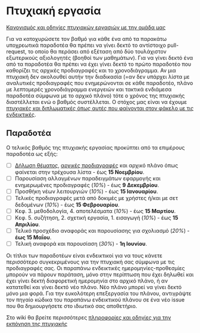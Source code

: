 # Πτυχιακή εργασία

[Κανονισμός και οδηγίες πτυχιακών εργασιών με την ομάδα μας](https://github.com/courses-ionio/thesis/wiki)

Για να κατοχυρώσετε τον βαθμό για κάθε ένα από τα παρακάτω υποχρεωτικά παραδοτέα θα πρέπει να γίνει δεκτό το αντίστοιχο pull-request, το οποίο θα περάσει από εξέταση από δύο τουλάχιστον εξωτερικούς αξιολογητές (βοηθοί των μαθημάτων). Για να γίνει δεκτό ένα από τα παραδοτέα θα πρέπει να έχει γίνει δεκτό το πρώτο παραδοτέο που καθορίζει τις αρχικές προδιαγραφές και το χρονοδιάγραμμα. Αν μια πτυχιακή δεν ακολουθεί αυτήν την διαδικασία (=αν δεν υπάρχει λίστα με αναλυτικές προδιαγραφές που ενημερώνονται σε κάθε παραδοτέο, πλάνο με λεπτομερές χρονοδιάγραμμα ενεργειών και τακτικά ενδιάμεσα παραδοτέα σύμφωνα με το αρχικό πλάνο) τότε ο χρόνος της πτυχιακής διαστέλλεται ενώ ο βαθμός συστέλλεται. Ο στόχος μας είναι να έχουμε [πτυχιακές και διπλωματικές όπως αυτές που φαίνονται στον φάκελο με τις ενδεικτικές](https://github.com/courses-ionio/thesis/tree/master/published).

## Παραδοτέα
Ο τελικός βαθμός της πτυχιακής εργασίας προκύπτει από τα επιμέρους παραδοτέα ως εξής:

- [ ] [Δήλωση θέματος](https://github.com/courses-ionio/thesis/wiki/Current-Thesis-Topics), [αρχικές προδιαγραφές](https://github.com/courses-ionio/thesis/wiki/Educational-video-game-thesis-specifications) και αρχικό πλάνο όπως φαίνεται στην τρέχουσα λίστα - έως **15 Νοεμβρίου**.
- [ ] Παρουσίαση αλλαγμένων παραδειγμάτων εφαρμογής και ενημερωμένες προδιαγραφές (*10%*) - έως **9 Δεκεμβρίου**.
- [ ] Προσθήκη νέων λειτουργιών (*10%*) - έως **15 Ιανουαρίου**.
- [ ] Τελικές προδιαγραφές μετά από δοκιμές με χρήστες ή/και με σετ δεδομένων (*10%*) - έως **15 Φεβρουαρίου**.
- [ ] Κεφ. 3. μεθοδολογία, 4. αποτελέσματα (*10%*) - έως **15 Μαρτίου**.
- [ ] Κεφ. 5. συζήτηση, 2. σχετική εργασία, 1. εισαγωγή (*10%*) - έως **15 Απριλίου**. 
- [ ] Τελικό προσχέδιο αναφοράς και παρουσίασης για σχολιασμό (*20%*) - **έως 15 Μαΐου**.
- [ ] Τελική αναφορά και παρουσίαση (*30%*) - **1η Ιουνίου**.

Οι τίτλοι των παραδοτέων είναι ενδεικτικοί για να τους κάνετε περισσότερο συγκεκριμένους για την πτυχιακή σας σύμφωνα με τις προδιαγραφές σας. Οι παραπάνω ενδεικτικές ημερομηνίες-προθεσμίες μπορούν να πάρουν παράταση, μόνο στην περίπτωση που έχει δηλωθεί και έχει γίνει δεκτή διαφορετική ημερομηνία στο αρχικό πλάνο, ή αν κατατεθεί και γίνει δεκτό νέο πλάνο. Νέο πλάνο μπορεί να γίνει δεκτό μόνο μια φορά. Για την ευκολότερη επεξεργασία του πλάνου, αντιγράψτε τον πηγαίο κώδικα του παραπάνω ενδεικτικού πλάνου σε ένα νέο issue που θα δημιουργήσετε στο ιδιωτικό σας αποθετήριο.

Στο wiki θα βρείτε περισσότερες [πληροφορίες και οδηγίες για την εκπόνηση της πτυχιακής](https://github.com/courses-ionio/thesis/wiki)
